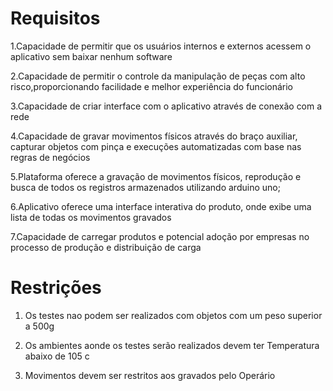 



# Requisitos

1.Capacidade de permitir que os usuários internos e externos acessem o aplicativo sem baixar nenhum software

2.Capacidade de permitir o controle da manipulação de peças com alto risco,proporcionando facilidade e melhor experiência do             funcionário

3.Capacidade de criar interface com o aplicativo através de conexão com a rede 

4.Capacidade de gravar movimentos físicos através do braço auxiliar, capturar objetos com pinça e execuções automatizadas com base nas   regras de negócios

5.Plataforma oferece a gravação de movimentos físicos, reprodução e busca de todos os registros armazenados utilizando arduino uno;

6.Aplicativo oferece uma interface interativa do produto, onde exibe uma lista de todas os movimentos gravados

7.Capacidade de carregar produtos e potencial adoção por empresas no processo de produção e distribuição de carga

    
# Restrições 

1. Os testes nao podem ser realizados com objetos com um peso superior a 500g

2. Os ambientes aonde os testes serão realizados devem ter Temperatura abaixo de 105 c

3. Movimentos devem ser restritos aos gravados pelo Operário 
   
   
